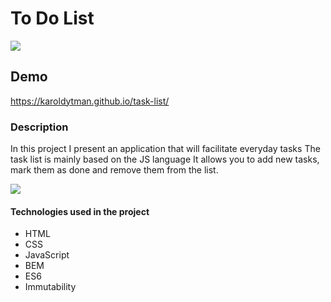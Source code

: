 # To Do List

 <img src = https://github.com/karoldytman/task-list/blob/main/images/AnimationToDoTasks3.gif>

## Demo

https://karoldytman.github.io/task-list/

### Description

In this project I present an application that will facilitate everyday tasks 
The task list is mainly based on the JS language It allows you to add new tasks, 
mark them as done and remove them from the list.

<img src = https://github.com/karoldytman/task-list/blob/main/images/AnimationToDoTasks4.gif>

#### Technologies used in the project

   - HTML
   - CSS
   - JavaScript
   - BEM
   - ES6
   - Immutability
